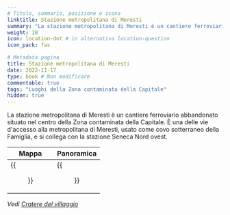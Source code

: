 ```yaml
---
# Titolo, sommario, posizione e icona
linktitle: Stazione metropolitana di Meresti
summary: "La stazione metropolitana di Meresti è un cantiere ferroviario abbandonato situato nel centro della Zona contaminata della Capitale. È una delle vie d'accesso alla metropolitana di Meresti, usato come covo sotterraneo della Famiglia, e si collega con la stazione Seneca Nord ovest. "
weight: 10
icon: location-dot # in alternativa location-question
icon_pack: fas

# Metadata pagina
title: Stazione metropolitana di Meresti
date: 2022-11-17
type: book # Non modificare
commentable: true
tags: "Luoghi della Zona contaminata della Capitale"
hidden: true
---
```




La stazione metropolitana di Meresti è un cantiere ferroviario abbandonato situato nel centro della Zona contaminata della Capitale. È una delle vie d'accesso alla metropolitana di Meresti, usato come covo sotterraneo della Famiglia, e si collega con la stazione Seneca Nord ovest. 

| Mappa                                         | Panoramica                                |
| --------------------------------------------- | ----------------------------------------- |
| {{<figure src="Meresti_Trainyard_loc.webp">}} | {{<figure src="Meresti_Trainyard.webp">}} |

*Vedi [Cratere del villaggio](../cratere-del-villaggio)*


